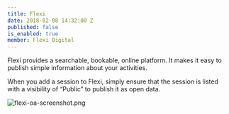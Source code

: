 ```yaml
---
title: Flexi
date: 2018-02-08 14:32:00 Z
published: false
is_enabled: true
member: Flexi Digital
---
```


Flexi provides a searchable, bookable, online platform. It makes it easy to publish simple information about your activities.

When you add a session to Flexi, simply ensure that the session is listed with a visibility of “Public” to publish it as open data.

![flexi-oa-screenshot.png](/uploads/flexi-oa-screenshot.png)